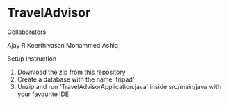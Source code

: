 # TravelAdvisor


Collaborators

Ajay R
Keerthivasan 
Mohammed Ashiq


Setup Instruction

1. Download the zip from this repository
2. Create a database with the name 'tripad'
3. Unzip and run 'TravelAdvisorApplication.java' inside src/main/java with your favourite IDE
